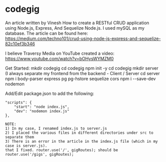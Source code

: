 # codegig
An article written by Vinesh How to create a RESTful CRUD application using Node.js, Express, And Sequelize
Node.js. I used mySQL as my database.
The article can be found here: https://medium.com/techno101/crud-using-node-js-express-and-sequelize-82c10ef3b346

I believe Traversy Media on YouTube created a video: https://www.youtube.com/watch?v=bOHysWYMZM0

Get Started:
mkdir codegig
cd codegig
npm init -y
cd codegig
mkdir server (I always separate my frontend from the backend - Client / Server
cd server
npm i body-parser express pg pg-hstore sequelize cors
npm i --save-dev nodemon 

Add/Edit package.json to add the following:

    "scripts": {
        "start": "node index.js",
        "dev": "nodemon index.js"
    },
    
    NOTE: 
    1) In my case, I renamed index.js to server.js
    2) I placed the various files in different directories under src to separate them
    3) There is an error in the article in the index.js file (which in my case is server.js).
    that I fixed. router.use('/', gigRoutes); should be router.use('/gigs', gigRoutes);
